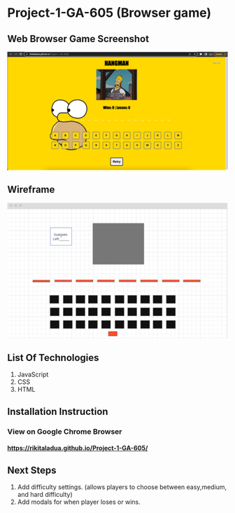 # Project-1-GA-605 (Browser game)
## Web Browser Game Screenshot

<img src="Screen Shot 2023-06-22 at 11.08.39 PM.png">

## Wireframe

<img src="Screen Shot 2023-06-22 at 11.07.57 PM.png">

## List Of Technologies
 1. JavaScript
 1. CSS
 1. HTML

## Installation Instruction
### View on Google Chrome Browser
#### https://rikitaladua.github.io/Project-1-GA-605/

## Next Steps
1.  Add difficulty settings. (allows players to choose between easy,medium, and hard difficulty)
1.  Add modals for when player loses or wins.
